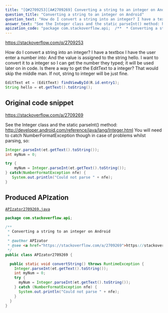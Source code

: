 ```yaml
---
title: "[Q#2709253][A#2709269] Converting a string to an integer on Android"
question_title: "Converting a string to an integer on Android"
question_text: "How do I convert a string into an integer? I have a textbox I have the user enter a number into: And the value is assigned to the string hello. I want to convert it to a integer so I can get the number they typed; it will be used later on in code. Is there a way to get the EditText to a integer? That would skip the middle man. If not, string to integer will be just fine."
answer_text: "See the Integer class and the static parseInt() method: http://developer.android.com/reference/java/lang/Integer.html You will need to catch NumberFormatException though in case of problems whilst parsing, so:"
apization_code: "package com.stackoverflow.api;  /**  * Converting a string to an integer on Android  *  * @author APIzator  * @see <a href=\"https://stackoverflow.com/a/2709269\">https://stackoverflow.com/a/2709269</a>  */ public class APIzator2709269 {    public static void convertString() throws RuntimeException {     Integer.parseInt(et.getText().toString());     int myNum = 0;     try {       myNum = Integer.parseInt(et.getText().toString());     } catch (NumberFormatException nfe) {       System.out.println(\"Could not parse \" + nfe);     }   } }"
---
```


https://stackoverflow.com/q/2709253

How do I convert a string into an integer?
I have a textbox I have the user enter a number into:
And the value is assigned to the string hello.
I want to convert it to a integer so I can get the number they typed; it will be used later on in code.
Is there a way to get the EditText to a integer? That would skip the middle man. If not, string to integer will be just fine.


```java
EditText et = (EditText) findViewById(R.id.entry1);
String hello = et.getText().toString();
```


## Original code snippet

https://stackoverflow.com/a/2709269

See the Integer class and the static parseInt() method:
http://developer.android.com/reference/java/lang/Integer.html
You will need to catch NumberFormatException though in case of problems whilst parsing, so:

```java
Integer.parseInt(et.getText().toString());
int myNum = 0;

try {
    myNum = Integer.parseInt(et.getText().toString());
} catch(NumberFormatException nfe) {
   System.out.println("Could not parse " + nfe);
}
```

## Produced APIzation

[`APIzator2709269.java`](https://github.com/pasqualesalza/apization-temp-data/raw/master/apizations/java/APIzator2709269.java)

```java
package com.stackoverflow.api;

/**
 * Converting a string to an integer on Android
 *
 * @author APIzator
 * @see <a href="https://stackoverflow.com/a/2709269">https://stackoverflow.com/a/2709269</a>
 */
public class APIzator2709269 {

  public static void convertString() throws RuntimeException {
    Integer.parseInt(et.getText().toString());
    int myNum = 0;
    try {
      myNum = Integer.parseInt(et.getText().toString());
    } catch (NumberFormatException nfe) {
      System.out.println("Could not parse " + nfe);
    }
  }
}

```